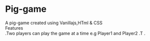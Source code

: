 # Pig-game
A pig-game created using Vanillajs,HTml &amp; CSS <br>
Features <br>
.Two players can play the game at a time e.g Player1 and Player2
.T
.
